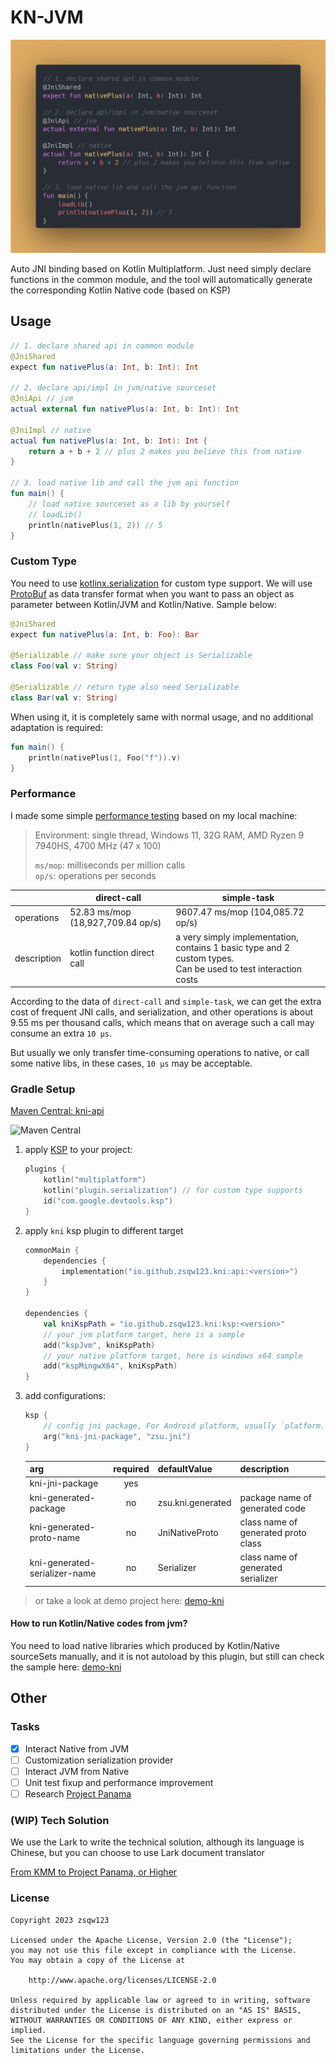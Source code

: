 # KN-JVM

![preview](docs/sample.png)

Auto JNI binding based on Kotlin Multiplatform. Just need simply declare functions in the common module, and the tool
will automatically generate the corresponding Kotlin Native code (based on KSP)

## Usage

```kotlin
// 1. declare shared api in common module
@JniShared
expect fun nativePlus(a: Int, b: Int): Int

// 2. declare api/impl in jvm/native sourceset
@JniApi // jvm
actual external fun nativePlus(a: Int, b: Int): Int

@JniImpl // native
actual fun nativePlus(a: Int, b: Int): Int {
    return a + b + 2 // plus 2 makes you believe this from native
}

// 3. load native lib and call the jvm api function
fun main() {
    // load native sourceset as a lib by yourself
    // loadLib()
    println(nativePlus(1, 2)) // 5
}
```

### Custom Type

You need to use [kotlinx.serialization](https://github.com/Kotlin/kotlinx.serialization) for custom type support.
We will use [ProtoBuf](https://github.com/Kotlin/kotlinx.serialization/blob/master/formats/README.md#ProtoBuf) as data
transfer format when you want to pass an object as parameter between Kotlin/JVM and Kotlin/Native. Sample below:

```kotlin
@JniShared
expect fun nativePlus(a: Int, b: Foo): Bar

@Serializable // make sure your object is Serializable
class Foo(val v: String)

@Serializable // return type also need Serializable
class Bar(val v: String)

```

When using it, it is completely same with normal usage, and no additional adaptation is required:

```kotlin
fun main() {
    println(nativePlus(1, Foo("f")).v)
}
```

### Performance

I made some simple [performance testing](demo-benchmark/src/main/java/org/example/PerformanceTest.kt) based on my local machine:

> Environment: single thread, Windows 11, 32G RAM, AMD Ryzen 9 7940HS, 4700 MHz (47 x 100)  
> 
> `ms/mop`: milliseconds per million calls  
> `op/s`: operations per seconds

|             | direct-call                       | simple-task                                                                                                         |
|-------------|-----------------------------------|---------------------------------------------------------------------------------------------------------------------|
| operations  | 52.83 ms/mop (18,927,709.84 op/s) | 9607.47 ms/mop (104,085.72 op/s)                                                                                    |
| description | kotlin function direct call       | a very simply implementation, contains 1 basic type and 2 custom types. <br/> Can be used to test interaction costs |

According to the data of `direct-call` and `simple-task`, we can get the extra cost of frequent JNI calls, and
serialization, and other operations is about 9.55 ms per thousand calls, which means that on average such a call may
consume an extra `10 μs`.

But usually we only transfer time-consuming operations to native, or call some native libs, 
in these cases, `10 μs` may be acceptable.

### Gradle Setup

[Maven Central: kni-api](https://central.sonatype.com/artifact/io.github.zsqw123/kni-api)

![Maven Central](https://img.shields.io/maven-central/v/io.github.zsqw123/kni-api)

1. apply [KSP](https://github.com/google/ksp) to your project:
    ```kotlin
    plugins {
        kotlin("multiplatform")
        kotlin("plugin.serialization") // for custom type supports
        id("com.google.devtools.ksp")
    }
    ```
2. apply `kni` ksp plugin to different target
    ```kotlin
    commonMain {
        dependencies {
            implementation("io.github.zsqw123.kni:api:<version>")
        }
    }
    
    dependencies {
        val kniKspPath = "io.github.zsqw123.kni:ksp:<version>"
        // your jvm platform target, here is a sample
        add("kspJvm", kniKspPath)
        // your native platform target, here is windows x64 sample
        add("kspMingwX64", kniKspPath)
    }
    ```
3. add configurations:
    ```kotlin
    ksp {
        // config jni package, For Android platform, usually `platform.android`
        arg("kni-jni-package", "zsu.jni")
    }
    ```

   | arg                           | required | defaultValue      | description                         |
   |-------------------------------|:--------:|-------------------|-------------------------------------|
   | kni-jni-package               |   yes    |                   |                                     |
   | kni-generated-package         |    no    | zsu.kni.generated | package name of generated code      |
   | kni-generated-proto-name      |    no    | JniNativeProto    | class name of generated proto class |
   | kni-generated-serializer-name |    no    | Serializer        | class name of generated serializer  |

> or take a look at demo project here: [demo-kni](demo-kni)

#### How to run Kotlin/Native codes from jvm?

You need to load native libraries which produced by Kotlin/Native sourceSets manually, and it is not autoload by this
plugin, but still can check the sample here: [demo-kni](demo-kni)

## Other

### Tasks

- [x] Interact Native from JVM
- [ ] Customization serialization provider
- [ ] Interact JVM from Native
- [ ] Unit test fixup and performance improvement
- [ ] Research [Project Panama](https://openjdk.org/projects/panama/)

### (WIP) Tech Solution

We use the Lark to write the technical solution, although its language is Chinese, but you
can choose to use Lark document translator

[From KMM to Project Panama, or Higher](https://eqyrx3fg3l.feishu.cn/docx/K4WQdNDYso6sGTxPmM5c9KVCnYK)

### License

```
Copyright 2023 zsqw123

Licensed under the Apache License, Version 2.0 (the "License");
you may not use this file except in compliance with the License.
You may obtain a copy of the License at

    http://www.apache.org/licenses/LICENSE-2.0

Unless required by applicable law or agreed to in writing, software
distributed under the License is distributed on an "AS IS" BASIS,
WITHOUT WARRANTIES OR CONDITIONS OF ANY KIND, either express or implied.
See the License for the specific language governing permissions and
limitations under the License.
```
